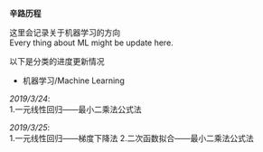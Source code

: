 **辛路历程**  
  
这里会记录关于机器学习的方向  
Every thing about ML might be update here.  
  
以下是分类的进度更新情况  
  
- 机器学习/Machine Learning  
  
_2019/3/24_:  
1.一元线性回归——最小二乘法公式法  
  
_2019/3/25_:  
1.一元线性回归——梯度下降法 
2.二次函数拟合——最小二乘法公式法  
